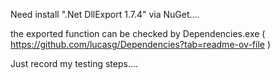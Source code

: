 


Need install ".Net DllExport 1.7.4" via NuGet....

the exported function can be checked by Dependencies.exe ( https://github.com/lucasg/Dependencies?tab=readme-ov-file )

Just record my testing steps....

